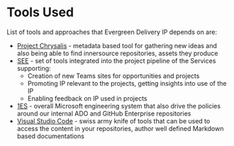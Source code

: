 # Tools Used

List of tools and approaches that Evergreen Delivery IP depends on are:

- [Project Chrysalis](http://aka.ms/chrysalis) - metadata based tool for gathering new ideas and also being able to find innersource repositories, assets they produce
- [SEE](http://aka.ms/SEE) - set of tools integrated into the project pipeline of the Services supporting:
  - Creation of new Teams sites for opportunities and projects
  - Promoting IP relevant to the projects, getting insights into use of the IP
  - Enabling feedback on IP used in projects
- [1ES](http://aka.ms/1ES) - overall Microsoft engineering system that also drive the policies around our internal ADO and GitHub Enterprise repositories
- [Visual Studio Code](https://code.visualstudio.com/) - swiss army knife of tools that can be used to access the content in your repositories, author well defined Markdown based documentations

